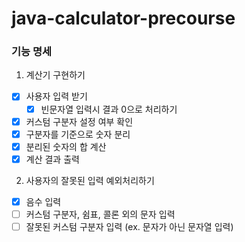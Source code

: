 # java-calculator-precourse

### 기능 명세
1. 계산기 구현하기
  - [x] 사용자 입력 받기
    - [x] 빈문자열 입력시 결과 0으로 처리하기
  - [x] 커스텀 구분자 설정 여부 확인
  - [x] 구분자를 기준으로 숫자 분리
  - [x] 분리된 숫자의 합 계산
  - [x] 계산 결과 출력
  
2. 사용자의 잘못된 입력 예외처리하기
  - [x] 음수 입력
  - [ ] 커스텀 구분자, 쉼표, 콜론 외의 문자 입력
  - [ ] 잘못된 커스텀 구분자 입력 (ex. 문자가 아닌 문자열 입력)
